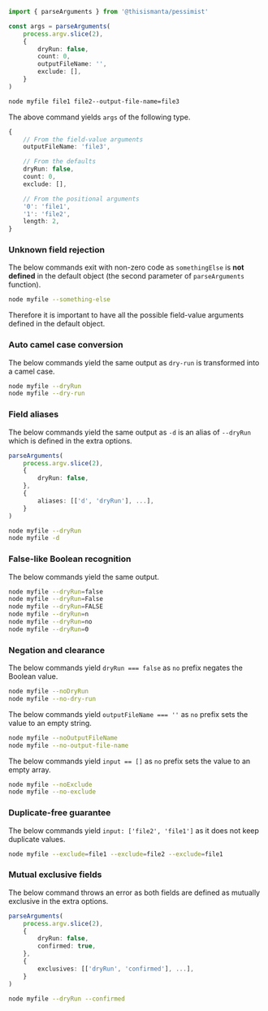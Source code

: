 ```ts
import { parseArguments } from '@thisismanta/pessimist'

const args = parseArguments(
    process.argv.slice(2), 
    {
        dryRun: false,
        count: 0,
        outputFileName: '',
        exclude: [],
    }
)
```

```sh
node myfile file1 file2--output-file-name=file3 
```

The above command yields `args` of the following type.

```ts
{
    // From the field-value arguments
    outputFileName: 'file3',

    // From the defaults
    dryRun: false,
    count: 0,
    exclude: [],

    // From the positional arguments
    '0': 'file1', 
    '1': 'file2',
    length: 2,
}
```

### Unknown field rejection

The below commands exit with non-zero code as `somethingElse` is **not defined** in the default object (the second parameter of `parseArguments` function).

```sh
node myfile --something-else
```

Therefore it is important to have all the possible field-value arguments defined in the default object.

### Auto camel case conversion

The below commands yield the same output as `dry-run` is transformed into a camel case.

```sh
node myfile --dryRun
node myfile --dry-run
```

### Field aliases

The below commands yield the same output as `-d` is an alias of `--dryRun` which is defined in the extra options.

```ts
parseArguments(
    process.argv.slice(2), 
    {
        dryRun: false,
    },
    {
        aliases: [['d', 'dryRun'], ...],
    }
)
```

```sh
node myfile --dryRun
node myfile -d
```

### False-like Boolean recognition

The below commands yield the same output.

```sh
node myfile --dryRun=false
node myfile --dryRun=False
node myfile --dryRun=FALSE
node myfile --dryRun=n
node myfile --dryRun=no
node myfile --dryRun=0
```

### Negation and clearance

The below commands yield `dryRun === false` as `no` prefix negates the Boolean value.

```sh
node myfile --noDryRun
node myfile --no-dry-run
```

The below commands yield `outputFileName === ''` as `no` prefix sets the value to an empty string.

```sh
node myfile --noOutputFileName
node myfile --no-output-file-name
```

The below commands yield `input == []` as `no` prefix sets the value to an empty array.

```sh
node myfile --noExclude
node myfile --no-exclude
```

### Duplicate-free guarantee

The below commands yield `input: ['file2', 'file1']` as it does not keep duplicate values.

```sh
node myfile --exclude=file1 --exclude=file2 --exclude=file1
```

### Mutual exclusive fields

The below command throws an error as both fields are defined as mutually exclusive in the extra options.

```ts
parseArguments(
    process.argv.slice(2), 
    {
        dryRun: false,
        confirmed: true,
    },
    {
        exclusives: [['dryRun', 'confirmed'], ...],
    }
)
```

```sh
node myfile --dryRun --confirmed
```
